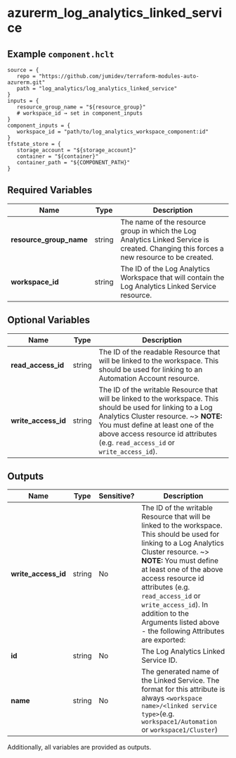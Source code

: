 # azurerm_log_analytics_linked_service



## Example `component.hclt`

```hcl
source = {
   repo = "https://github.com/jumidev/terraform-modules-auto-azurerm.git"   
   path = "log_analytics/log_analytics_linked_service"   
}
inputs = {
   resource_group_name = "${resource_group}"   
   # workspace_id → set in component_inputs
}
component_inputs = {
   workspace_id = "path/to/log_analytics_workspace_component:id"   
}
tfstate_store = {
   storage_account = "${storage_account}"   
   container = "${container}"   
   container_path = "${COMPONENT_PATH}"   
}
```

## Required Variables

| Name | Type |  Description |
| ---- | --------- |  ----------- |
| **resource_group_name** | string |  The name of the resource group in which the Log Analytics Linked Service is created. Changing this forces a new resource to be created. | 
| **workspace_id** | string |  The ID of the Log Analytics Workspace that will contain the Log Analytics Linked Service resource. | 

## Optional Variables

| Name | Type |  Description |
| ---- | --------- |  ----------- |
| **read_access_id** | string |  The ID of the readable Resource that will be linked to the workspace. This should be used for linking to an Automation Account resource. | 
| **write_access_id** | string |  The ID of the writable Resource that will be linked to the workspace. This should be used for linking to a Log Analytics Cluster resource. ~> **NOTE:** You must define at least one of the above access resource id attributes (e.g. `read_access_id` or `write_access_id`). | 



## Outputs

| Name | Type | Sensitive? | Description |
| ---- | ---- | --------- | --------- |
| **write_access_id** | string | No  | The ID of the writable Resource that will be linked to the workspace. This should be used for linking to a Log Analytics Cluster resource. ~> **NOTE:** You must define at least one of the above access resource id attributes (e.g. `read_access_id` or `write_access_id`). In addition to the Arguments listed above - the following Attributes are exported: | 
| **id** | string | No  | The Log Analytics Linked Service ID. | 
| **name** | string | No  | The generated name of the Linked Service. The format for this attribute is always `<workspace name>/<linked service type>`(e.g. `workspace1/Automation` or `workspace1/Cluster`) | 

Additionally, all variables are provided as outputs.
